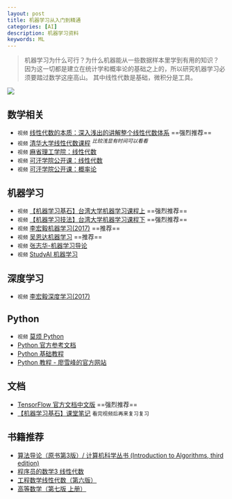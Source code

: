 ```yaml
---
layout: post
title: 机器学习从入门到精通
categories: [AI]
description: 机器学习资料
keywords: ML
---
```


> 机器学习为什么可行？为什么机器能从一些数据样本里学到有用的知识？
> 因为这一切都是建立在统计学和概率论的基础之上的，所以研究机器学习必须要踏过数学这座高山。
> 其中线性代数是基础，微积分是工具。

![](http://5b0988e595225.cdn.sohucs.com/images/20170826/a229a5ce1a9b464bb66436c50d43050e.jpeg)

## 数学相关
+ `视频` [线性代数的本质：深入浅出的讲解整个线性代数体系](https://space.bilibili.com/88461692?spm_id_from=333.338.viewbox_report.7#/channel/detail?cid=9450) ==强烈推荐==
+ `视频` [清华大学线性代数课程](https://www.bilibili.com/video/av8264966/) $^{比较浅显有时间可以看看}$
+ `视频` [麻省理工学院：线性代数](https://www.bilibili.com/video/av14776429/)
+ `视频` [可汗学院公开课：线性代数](https://open.163.com/movie/2011/6/C/B/M82ICR1D9_M83C7VICB.html)
+ `视频` [可汗学院公开课：概率论](https://open.163.com/movie/2011/3/B/Q/M82IF3HFQ_M831V1DBQ.html?recomend=2)

## 机器学习
+ `视频` [【机器学习基石】台湾大学机器学习课程上](https://www.bilibili.com/video/av12463015/) ==强烈推荐==
+ `视频` [【机器学习技法】台湾大学机器学习课程下](https://www.bilibili.com/video/av6991226/) ==强烈推荐==
+ `视频` [李宏毅机器学习(2017)](https://www.bilibili.com/video/av10590361/) ==推荐==
+ `视频` [吴恩达机器学习](http://study.163.com/course/courseMain.htm?courseId=1004570029) ==推荐==
+ `视频` [张志华-机器学习导论](http://study.163.com/course/courseMain.htm?courseId=1694003)
+ `视频` [StudyAI 机器学习](http://www.studyai.com/course/index/)

## 深度学习
+ `视频` [李宏毅深度学习(2017)](https://www.bilibili.com/video/av9770302/)

## Python
+ `视频` [莫烦 Python](https://morvanzhou.github.io/about/)
+ [Python 官方参考文档](https://docs.python.org/2.7/)
+ [Python 基础教程](http://www.runoob.com/python/python-tutorial.html)
+ [Python 教程 - 廖雪峰的官方网站](https://www.liaoxuefeng.com/wiki0014316089557264a6b348958f449949df42a6d3a2e542c000/001431608990315a01b575e2ab041168ff0df194698afac000)

## 文档
+ [TensorFlow 官方文档中文版](http://wiki.jikexueyuan.com/project/tensorflow-zh/get_started/introduction.html) ==强烈推荐==
+ [【机器学习基石】课堂笔记](http://zhouyun.me/categories/#AI%E8%BD%AC%E8%BD%BD) `看完视频后再来复习复习`

## 书籍推荐
+ [算法导论（原书第3版）/ 计算机科学丛书 (Introduction to Algorithms, third edition)](https://item.jd.com/11144230.html)
+ [程序员的数学3 线性代数](https://item.jd.com/11891058.html)
+ [工程数学线性代数（第六版）](https://item.jd.com/11692805.html)
+ [高等数学（第七版 上册）](https://item.jd.com/11729107.html)


